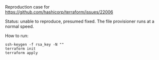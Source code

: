 Reproduction case for https://github.com/hashicorp/terraform/issues/22006

Status: unable to reproduce, presumed fixed. The file provisioner runs at a normal speed.

How to run:
```
ssh-keygen -f rsa_key -N ""
terraform init
terraform apply
```
